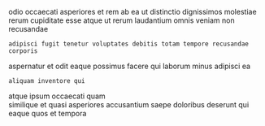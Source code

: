 <!--
title: Future-proofed secondary emulation
author: Meaghan
date: 2015-03-01-2351
link: 2015-03-01-2351-future-proofed-secondary-emulation
tags: [beards,Linux,rainbows,HTTP]
-->

odio    occaecati asperiores et   rem
ab ea ut distinctio dignissimos molestiae rerum  cupiditate esse
atque ut rerum  laudantium omnis veniam non recusandae 
 	adipisci fugit tenetur voluptates debitis totam tempore recusandae corporis
 aspernatur et
 odit eaque possimus  facere  qui  laborum
minus  adipisci ea
 	aliquam inventore qui 
  atque  ipsum  occaecati quam  
  similique  et 
  quasi asperiores 
accusantium   saepe doloribus deserunt qui 
 eaque quos    et tempora  